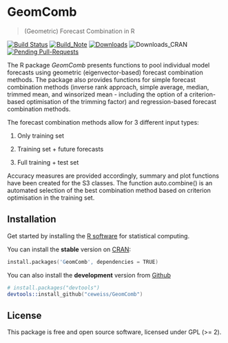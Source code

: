 # GeomComb
>(Geometric) Forecast Combination in R

[![Build Status](https://img.shields.io/travis/ceweiss/GeomComb/master.svg)](https://travis-ci.org/ceweiss/GeomComb)
[![Build_Note](http://www.r-pkg.org/badges/version/GeomComb)](https://cran.r-project.org/package=GeomComb)
[![Downloads](http://cranlogs.r-pkg.org/badges/GeomComb)](https://cran.r-project.org/package=GeomComb)
![Downloads_CRAN](http://cranlogs.r-pkg.org/badges/grand-total/GeomComb)
[![Pending Pull-Requests](http://githubbadges.herokuapp.com/ceweiss/GeomComb/pulls.svg?style=flat)](https://github.com/ceweiss/GeomComb/pulls)

The R package *GeomComb* presents functions to pool individual model forecasts
using geometric (eigenvector-based) forecast combination methods. The package
also provides functions for simple forecast combination methods (inverse rank
approach, simple average, median, trimmed mean, and winsorized mean - including 
the option of a criterion-based optimisation of the trimming factor) and 
regression-based forecast combination methods.

The forecast combination methods allow for 3 different input types:

1) Only training set

2) Training set + future forecasts

3) Full training + test set

Accuracy measures are provided accordingly, summary and plot functions have
been created for the S3 classes. The function auto.combine() is an automated
selection of the best combination method based on criterion optimisation in
the training set.

## Installation
Get started by installing the [R software](https://www.r-project.org/) for statistical computing.

You can install the **stable** version on [CRAN](https://cran.r-project.org/package=GeomComb):

```s
install.packages('GeomComb', dependencies = TRUE)
```

You can also install the **development** version from
[Github](https://github.com/ceweiss/GeomComb)

```s
# install.packages("devtools")
devtools::install_github("ceweiss/GeomComb")
```

## License

This package is free and open source software, licensed under GPL (>= 2).


